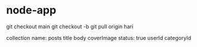 # node-app

git checkout main
git checkout -b <brnach name>
git pull origin hari

collection name: posts
title
body
coverImage
status: true
userId
categoryId